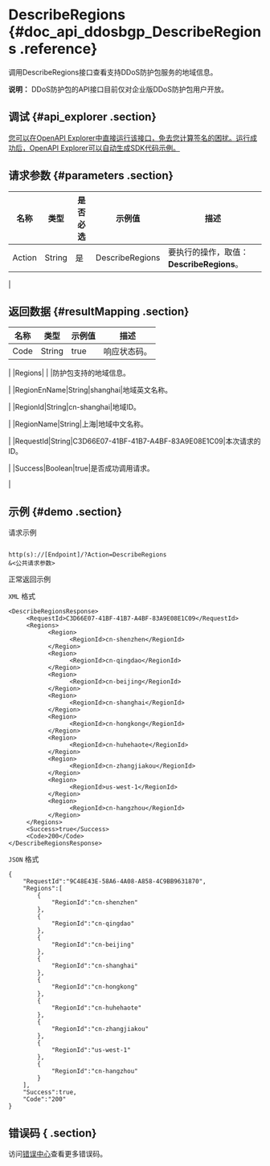 # DescribeRegions {#doc_api_ddosbgp_DescribeRegions .reference}

调用DescribeRegions接口查看支持DDoS防护包服务的地域信息。

**说明：** DDoS防护包的API接口目前仅对企业版DDoS防护包用户开放。

## 调试 {#api_explorer .section}

[您可以在OpenAPI Explorer中直接运行该接口，免去您计算签名的困扰。运行成功后，OpenAPI Explorer可以自动生成SDK代码示例。](https://api.aliyun.com/#product=ddosbgp&api=DescribeRegions&type=RPC&version=2018-07-20)

## 请求参数 {#parameters .section}

|名称|类型|是否必选|示例值|描述|
|--|--|----|---|--|
|Action|String|是|DescribeRegions|要执行的操作，取值：**DescribeRegions**。

 |

## 返回数据 {#resultMapping .section}

|名称|类型|示例值|描述|
|--|--|---|--|
|Code|String|true|响应状态码。

 |
|Regions| | |防护包支持的地域信息。

 |
|RegionEnName|String|shanghai|地域英文名称。

 |
|RegionId|String|cn-shanghai|地域ID。

 |
|RegionName|String|上海|地域中文名称。

 |
|RequestId|String|C3D66E07-41BF-41B7-A4BF-83A9E08E1C09|本次请求的ID。

 |
|Success|Boolean|true|是否成功调用请求。

 |

## 示例 {#demo .section}

请求示例

``` {#request_demo}

http(s)://[Endpoint]/?Action=DescribeRegions
&<公共请求参数>

```

正常返回示例

`XML` 格式

``` {#xml_return_success_demo}
<DescribeRegionsResponse>
     <RequestId>C3D66E07-41BF-41B7-A4BF-83A9E08E1C09</RequestId>
     <Regions>
           <Region>
                 <RegionId>cn-shenzhen</RegionId>
           </Region>
           <Region>
                 <RegionId>cn-qingdao</RegionId>
           </Region>
           <Region>
                 <RegionId>cn-beijing</RegionId>
           </Region>
           <Region>
                 <RegionId>cn-shanghai</RegionId>
           </Region>
           <Region>
                 <RegionId>cn-hongkong</RegionId>
           </Region>
           <Region>
                 <RegionId>cn-huhehaote</RegionId>
           </Region>
           <Region>
                 <RegionId>cn-zhangjiakou</RegionId>
           </Region>
           <Region>
                 <RegionId>us-west-1</RegionId>
           </Region>
           <Region>
                 <RegionId>cn-hangzhou</RegionId>
           </Region>
     </Regions>
     <Success>true</Success>
     <Code>200</Code>
</DescribeRegionsResponse>
```

`JSON` 格式

``` {#json_return_success_demo}
{
	"RequestId":"9C48E43E-58A6-4A08-A858-4C9BB9631870",
	"Regions":[
		{
			"RegionId":"cn-shenzhen"
		},
		{
			"RegionId":"cn-qingdao"
		},
		{
			"RegionId":"cn-beijing"
		},
		{
			"RegionId":"cn-shanghai"
		},
		{
			"RegionId":"cn-hongkong"
		},
		{
			"RegionId":"cn-huhehaote"
		},
		{
			"RegionId":"cn-zhangjiakou"
		},
		{
			"RegionId":"us-west-1"
		},
		{
			"RegionId":"cn-hangzhou"
		}
	],
	"Success":true,
	"Code":"200"
}
```

## 错误码 { .section}

访问[错误中心](https://error-center.aliyun.com/status/product/ddosbgp)查看更多错误码。

